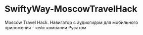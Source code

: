 # SwiftyWay-MoscowTravelHack
Moscow Travel Hack. Навигатор с аудиогидом для мобильного приложения - кейс компании Русатом
